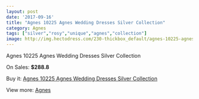 ```yaml
---
layout: post
date: '2017-09-16'
title: "Agnes 10225 Agnes Wedding Dresses Silver Collection"
category: Agnes
tags: ["silver","rosy","unique","agnes","collection"]
image: http://img.hectodress.com/230-thickbox_default/agnes-10225-agnes-wedding-dresses-silver-collection.jpg
---
```

Agnes 10225 Agnes Wedding Dresses Silver Collection

On Sales: **$288.8**
<a href="https://www.hectodress.com/agnes/124-agnes-10225-agnes-wedding-dresses-silver-collection.html"><amp-img layout="responsive" width="600" height="600" src="//img.hectodress.com/230-thickbox_default/agnes-10225-agnes-wedding-dresses-silver-collection.jpg" alt="Agnes 10225 Agnes Wedding Dresses Silver Collection 0" /></a>

Buy it: [Agnes 10225 Agnes Wedding Dresses Silver Collection](https://www.hectodress.com/agnes/124-agnes-10225-agnes-wedding-dresses-silver-collection.html "Agnes 10225 Agnes Wedding Dresses Silver Collection")

View more: [Agnes](https://www.hectodress.com/6-agnes "Agnes")